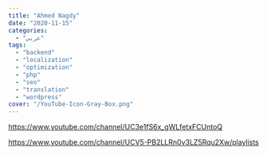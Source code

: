 ```yaml
---
title: "Ahmed Nagdy"
date: "2020-11-15"
categories:
  - "عربي"
tags:
  - "backend"
  - "localization"
  - "optimization"
  - "php"
  - "seo"
  - "translation"
  - "wordpress"
cover: "/YouTube-Icon-Gray-Box.png"
---
```


[https://www.youtube.com/channel/UC3e1fS6x_gWLfetxFCUntoQ  
](https://www.youtube.com/channel/UC3e1fS6x_gWLfetxFCUntoQ)

https://www.youtube.com/channel/UCV5-PB2LLRn0v3LZ5Rqu2Xw/playlists
